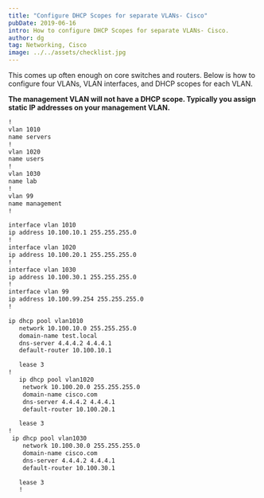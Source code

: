```yaml
---
title: "Configure DHCP Scopes for separate VLANs- Cisco"
pubDate: 2019-06-16
intro: How to configure DHCP Scopes for separate VLANs- Cisco.
author: dg
tag: Networking, Cisco
image: ../../assets/checklist.jpg
---
```


This comes up often enough on core switches and routers. Below is how to configure four VLANs, VLAN interfaces, and DHCP scopes for each VLAN.

**The management VLAN will not have a DHCP scope. Typically you assign static IP addresses on your management VLAN.**

```bash
!
vlan 1010
name servers
!
vlan 1020
name users
!
vlan 1030
name lab
!
vlan 99
name management
!

interface vlan 1010
ip address 10.100.10.1 255.255.255.0
!
interface vlan 1020
ip address 10.100.20.1 255.255.255.0
!
interface vlan 1030
ip address 10.100.30.1 255.255.255.0
!
interface vlan 99
ip address 10.100.99.254 255.255.255.0
!

ip dhcp pool vlan1010
   network 10.100.10.0 255.255.255.0
   domain-name test.local
   dns-server 4.4.4.2 4.4.4.1
   default-router 10.100.10.1

   lease 3
!
   ip dhcp pool vlan1020
    network 10.100.20.0 255.255.255.0
    domain-name cisco.com
    dns-server 4.4.4.2 4.4.4.1
    default-router 10.100.20.1

   lease 3
!
 ip dhcp pool vlan1030
    network 10.100.30.0 255.255.255.0
    domain-name cisco.com
    dns-server 4.4.4.2 4.4.4.1
    default-router 10.100.30.1

   lease 3
   !
```
